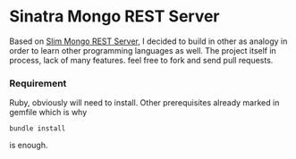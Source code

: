 # Sinatra Mongo REST Server

Based on [Slim Mongo REST Server]('https://github.com/joevallender/slim-php-mongo-rest'), I decided to build in other as analogy in order to learn other programming languages as well. The project itself in process, lack of many features. feel free to fork and send pull requests. 


### Requirement 

Ruby, obviously will need to install. Other prerequisites already marked in gemfile which is why 

```bundle install``` 

is enough. 

